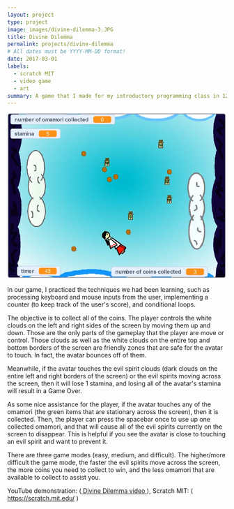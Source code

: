 ```yaml
---
layout: project
type: project
image: images/divine-dilemma-3.JPG
title: Divine Dilemma
permalink: projects/divine-dilemma
# All dates must be YYYY-MM-DD format!
date: 2017-03-01
labels:
  - scratch MIT
  - video game
  - art
summary: A game that I made for my introductory programming class in 12th grade (senior year in high school). We were tasked with creating a game on the Scratch MIT website, which we had been doing algorithmic exerises on for a while up until that point.
---
```

<img class="ui image" src="../images/divine-dilemma-2.JPG">


In our game, I practiced the techniques we had been learning, such as processing keyboard and mouse inputs from the user, implementing a counter (to keep track of the user's score), and conditional loops.

The objective is to collect all of the coins. The player controls the white clouds on the left and right sides of the screen by moving them up and down. Those are the only parts of the gameplay that the player are move or control. Those clouds as well as the white clouds on the entire top and bottom borders of the screen are friendly zones that are safe for the avatar to touch. In fact, the avatar bounces off of them.

Meanwhile, if the avatar touches the evil spirit clouds (dark clouds on the entire left and right borders of the screen) or the evil spirits moving across the screen, then it will lose 1 stamina, and losing all of the avatar's stamina will result in a Game Over.

As some nice assistance for the player, if the avatar touches any of the omamori (the green items that are stationary across the screen), then it is collected. Then, the player can press the spacebar once to use up one collected omamori, and that will cause all of the evil spirits currently on the screen to disappear. This is helpful if you see the avatar is close to touching an evil spirit and want to prevent it.

There are three game modes (easy, medium, and difficult). The higher/more difficult the game mode, the faster the evil spirits move across the screen, the more coins you need to collect to win, and the less omamori that are available to collect to assist you.

 
YouTube demonstration: (<a href = "https://youtu.be/8AU2XbNhB88"> Divine Dilemma video </a>), Scratch MIT: (<a href = "https://scratch.mit.edu/"> https://scratch.mit.edu/ </a>)
